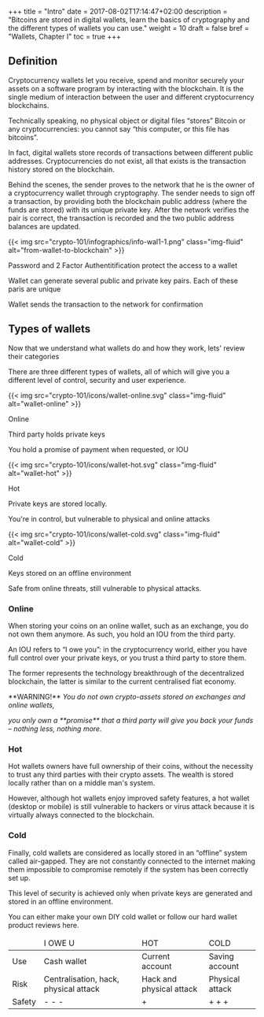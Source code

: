+++
title = "Intro"
date = 2017-08-02T17:14:47+02:00
description = "Bitcoins are stored in digital wallets, learn the basics of cryptography and the different types of wallets you can use."
weight = 10
draft = false
bref = "Wallets, Chapter I"
toc = true
+++


## Definition



Cryptocurrency wallets let you receive, spend and monitor securely your assets on a software program by interacting with the blockchain. 
It is the single medium of interaction between the user and different cryptocurrency blockchains.

Technically speaking, no physical object or digital files “stores” Bitcoin or any cryptocurrencies: you cannot say “this computer, or this file has bitcoins”.

In fact, digital wallets store records of transactions between different public addresses. Cryptocurrencies do not exist, all that exists is the transaction history stored on the blockchain.

Behind the scenes, the sender proves to the network that he is the owner of a cryptocurrency wallet through cryptography. The sender needs to sign off a transaction, by providing both the blockchain public address (where the funds are stored) with its unique private key. After the network verifies the pair is correct, the transaction is recorded and the two public address balances are updated.



<div class="container my-4">
  <div class="row">
    <div class="col">
     {{< img src="crypto-101/infographics/info-wal1-1.png" class="img-fluid" alt="from-wallet-to-blockchain" >}}
    </div>
  </div>
   <div class="row text-center">
    <div class="col">
      <p class="small">Password and 2 Factor Authentitification protect the access to a wallet</p>
    </div>
    <div class="col">
      <p class="small">Wallet can generate several public and private key pairs. Each of these paris are unique</p>
    </div>
    <div class="col">
      <p class="small">Wallet sends the transaction to the network for confirmation</p>
    </div>
</div>



## Types of wallets



Now that we understand what wallets do and how they work, lets' review their categories 

There are three different types of wallets, all of which will give you a different level of control, security and user experience.

<div class="container my-4 align-items-center">
  <div class="row text-center">
    <div class="col">
     {{< img src="crypto-101/icons/wallet-online.svg" class="img-fluid" alt="wallet-online" >}}
     <p class="font-weight-bold mt-2">Online</p>
     <p class="small">Third party holds private keys</p>
     <p class="small">You hold a promise of payment when requested, or IOU</p>
    </div>
    <div class="col">
     {{< img src="crypto-101/icons/wallet-hot.svg" class="img-fluid" alt="wallet-hot" >}}
     <p class="font-weight-bold mt-2">Hot</p>
     <p class="small">Private keys are stored locally.</p>
     <p class="small">You're in control, but vulnerable to physical and online attacks</p>
    </div>
    <div class="col">
     {{< img src="crypto-101/icons/wallet-cold.svg" class="img-fluid" alt="wallet-cold" >}}
     <p class="font-weight-bold mt-2">Cold</p>
     <p class="small">Keys stored on an offline environment</p>
     <p class="small">Safe from online threats, still vulnerable to physical attacks.</p>
    </div>
  </div>
</div>




### Online


When storing your coins on an online wallet, such as an exchange, you do not own them anymore. As such, you hold an IOU from the third party.

An IOU refers to “I owe you”: in the cryptocurrency world, either you have full control over your private keys, or you trust a third party to store them.

The former represents the technology breakthrough of the decentralized blockchain, the latter is similar to the current centralised fiat economy.

<p> **WARNING!** <em> You do not own crypto-assets stored on exchanges and online wallets,</p>
<p>you only own a **promise** that a third party will give you back your funds – nothing less, nothing more.</em></p>




### Hot


Hot wallets owners have full ownership of their coins, without the necessity to trust any third parties with their crypto assets. The wealth is stored locally rather than on a middle man's system.

However, although hot wallets enjoy improved safety features, a hot wallet (desktop or mobile) is still vulnerable to hackers or virus attack because it is virtually always connected to the blockchain.




### Cold


Finally, cold wallets are considered as locally stored in an “offline” system called air-gapped. They are not constantly connected to the internet making them impossible to compromise remotely if the system has been correctly set up.

This level of security is achieved only when private keys are generated and stored in an offline environment.

You can either make your own DIY cold wallet or follow our hard wallet product reviews here.

</table>
<table class="table table-sm table-striped">
    <thead>
        <tr class="text-center font-weight-bold">
            <td> </td>
            <td>I OWE U</td>
            <td>HOT</td>
            <td>COLD</td>
        </tr>
    </thead>
    <tbody>
        <tr class="text-center">
            <td>Use</td>
            <td>Cash wallet</td>
            <td>Current account</td>
            <td>Saving account</td>
        </tr>
        <tr class="text-center">
            <td>Risk</td>
            <td>Centralisation, hack, physical attack</td>
            <td>Hack and physical attack</td>
            <td>Physical attack</td>
        </tr class="text-center">
        <tr>
            <td>Safety</td>
            <td>- - -</td>
            <td>+</td>
            <td>+ + +</td>
        </tr>
    </tbody>
</table>

